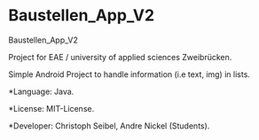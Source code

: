 # Baustellen_App_V2
Baustellen_App_V2

Project for EAE / university of applied sciences Zweibrücken.

Simple Android Project to handle information (i.e text, img) in lists.

*Language: Java.

*License: MIT-License.

*Developer: Christoph Seibel, Andre Nickel (Students).
